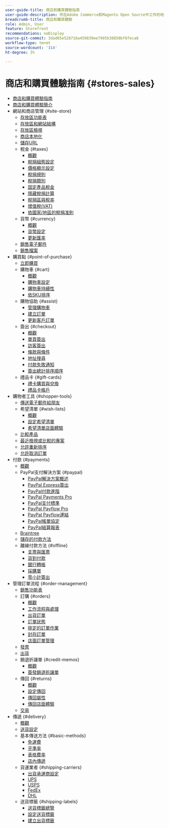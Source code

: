 ```yaml
---
user-guide-title: 商店和購買體驗指南
user-guide-description: 供在Adobe Commerce和Magento Open Source中工作的地點管理員、客戶服務代理及銷售經理使用的完整資訊。
breadcrumb-title: 商店和購買體驗
role: Admin, User
feature: Storefront
recommendations: noDisplay
source-git-commit: 3dad65e528716a459839ee7995b38850bf6feca8
workflow-type: tm+mt
source-wordcount: '314'
ht-degree: 3%

---
```



# 商店和購買體驗指南 {#stores-sales}

+ [商店和購買體驗指南](guide-overview.md)
+ [商店和購買體驗簡介](introduction.md)
+ 網站和商店管理 {#site-store}
   + [存放區功能表](stores-menu.md)
   + [存放區和網站結構](stores.md)
   + [存放區檢視](store-views.md)
   + [商店本地化](store-localize.md)
   + [儲存URL](store-urls.md)
   + 稅金 {#taxes}
      + [概觀](taxes.md)
      + [稅捐組態設定](tax-settings-general.md)
      + [價格顯示設定](display-settings.md)
      + [稅捐規則](tax-rules.md)
      + [稅捐類別](tax-class.md)
      + [固定產品稅金](fixed-product-tax.md)
      + [隱藏稅捐計算](hidden-tax-calculation.md)
      + [稅捐區與稅率](tax-zones-rates.md)
      + [增值稅(VAT)](vat.md)
      + [依國家/地區的稅捐准則](international-tax-guidelines.md)
   + 貨幣 {#currency}
      + [概觀](currency.md)
      + [貨幣設定](currency-configuration.md)
      + [更新匯率](currency-update.md)
   + [銷售電子郵件](sales-email.md)
   + [銷售檔案](sales-documents.md)
+ 購買點 {#point-of-purchase}
   + [立即購買](checkout-instant-purchase.md)
   + 購物車 {#cart}
      + [概觀](cart.md)
      + [購物車設定](cart-configuration.md)
      + [購物車持續性](cart-persistent.md)
      + [依SKU排序](order-by-sku.md)
   + 購物協助 {#assist}
      + [管理購物車](shopping-assisted-cart-manage.md)
      + [建立訂單](customer-account-create-order.md)
      + [更新客戶訂單](order-update.md)
   + 簽出 {#checkout}
      + [概觀](checkout-process.md)
      + [單頁簽出](checkout-one-page.md)
      + [訪客簽出](checkout-guest.md)
      + [條款與條件](terms-and-conditions.md)
      + [地址搜尋](checkout-address-search.md)
      + [付款失敗通知](checkout-payment-failed-emails.md)
      + [簽出總計排序順序](checkout-totals-sort-order.md)
   + 禮品卡 {#gift-cards}
      + [禮卡購買與兌換](product-gift-card-workflow.md)
      + [禮品卡帳戶](product-gift-card-accounts.md)
+ 購物者工具 {#shopper-tools}
   + [傳送電子郵件給朋友](email-a-friend.md)
   + 希望清單 {#wish-lists}
      + [概觀](wishlists.md)
      + [設定希望清單](wishlist-configuration.md)
      + [希望清單店面體驗](wishlist-storefront.md)
   + [比較產品](product-compare.md)
   + [最近檢視或比較的專案](products-viewed-compared.md)
   + [允許重新排序](reorders-allow.md)
   + [允許取消訂單](cancel-allow.md)
+ 付款 {#payments}
   + [概觀](payments.md)
   + PayPal支付解決方案 {#paypal}
      + [PayPal解決方案概述](paypal.md)
      + [PayPal Express簽出](paypal-express-checkout.md)
      + [PayPal付款進階](paypal-payments-advanced.md)
      + [PayPal Payments Pro](paypal-payments-pro.md)
      + [PayPal支付標準](paypal-payments-standard.md)
      + [PayPal Payflow Pro](paypal-payflow-pro.md)
      + [PayPal Payflow連結](paypal-payflow-link.md)
      + [PayPal帳單協定](paypal-billing-agreements.md)
      + [PayPal結算報表](paypal-settlement-reports.md)
   + [Braintree](braintree.md)
   + [儲存的付款方法](stored-payment-methods.md)
   + 離線付款方法 {#offline}
      + [支票與匯票](check-money-order.md)
      + [貨到付款](cash-on-delivery.md)
      + [銀行轉帳](bank-transfer.md)
      + [採購單](purchase-order.md)
      + [零小計簽出](zero-subtotal-checkout.md)
+ 管理訂單流程 {#order-management}
   + [銷售功能表](sales-menu.md)
   + 訂購 {#orders}
      + [概觀](orders.md)
      + [工作流程與處理](order-processing.md)
      + [出貨訂單](order-ship.md)
      + [訂單狀態](order-status.md)
      + [排定的訂單作業](order-scheduled-operations.md)
      + [封存訂單](order-archive.md)
      + [店面訂單管理](orders-storefront.md)
   + [發票](invoices.md)
   + [出貨](shipments.md)
   + 銷退折讓單 {#credit-memos}
      + [概觀](credit-memos.md)
      + [簽發銷退折讓單](credit-memo-create.md)
   + 傳回 {#returns}
      + [概觀](returns.md)
      + [設定傳回](rma-configure.md)
      + [傳回屬性](attributes-returns.md)
      + [傳回店面體驗](rma-customer-experience.md)
   + [交易](transactions.md)
+ 傳遞 {#delivery}
   + [概觀](delivery.md)
   + [送貨設定](shipping-settings.md)
   + 基本傳送方法 {#basic-methods}
      + [免運費](shipping-free.md)
      + [平準率](shipping-flat-rate.md)
      + [表格費率](shipping-table-rate.md)
      + [店內傳遞](shipping-in-store-delivery.md)
   + 貨運業者 {#shipping-carriers}
      + [出貨承運商設定](carriers.md)
      + [UPS](ups.md)
      + [USPS](usps.md)
      + [FedEx](fedex.md)
      + [DHL](dhl.md)
   + 送貨標籤 {#shipping-labels}
      + [送貨標籤總覽](shipping-labels.md)
      + [設定送貨標籤](shipping-label-configure.md)
      + [建立出貨標籤](shipping-label-create.md)
